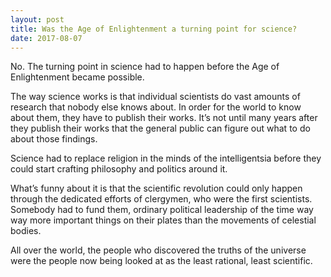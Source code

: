 ```yaml
---
layout: post
title: Was the Age of Enlightenment a turning point for science?
date: 2017-08-07
---
```


<p>No. The turning point in science had to happen before the Age of Enlightenment became possible.</p><p>The way science works is that individual scientists do vast amounts of research that nobody else knows about. In order for the world to know about them, they have to publish their works. It’s not until many years after they publish their works that the general public can figure out what to do about those findings.</p><p>Science had to replace religion in the minds of the intelligentsia before they could start crafting philosophy and politics around it.</p><p>What’s funny about it is that the scientific revolution could only happen through the dedicated efforts of clergymen, who were the first scientists. Somebody had to fund them, ordinary political leadership of the time way way more important things on their plates than the movements of celestial bodies.</p><p>All over the world, the people who discovered the truths of the universe were the people now being looked at as the least rational, least scientific.</p>
